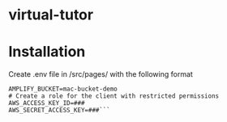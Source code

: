 # virtual-tutor

# Installation
Create .env file in /src/pages/ with the following format
```AWS_REGION= us-east-1
AMPLIFY_BUCKET=mac-bucket-demo
# Create a role for the client with restricted permissions
AWS_ACCESS_KEY_ID=###
AWS_SECRET_ACCESS_KEY=###```
